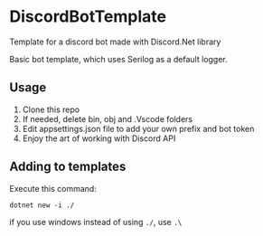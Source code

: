 # DiscordBotTemplate
Template for a discord bot made with Discord.Net library

Basic bot template, which uses Serilog as a default logger.

## Usage

1. Clone this repo
2. If needed, delete bin, obj and .Vscode folders
3. Edit appsettings.json file to add your own prefix and bot token
4. Enjoy the art of working with Discord API

## Adding to templates
Execute this command:

`dotnet new -i ./`

if you use windows instead of using `./`, use `.\`
